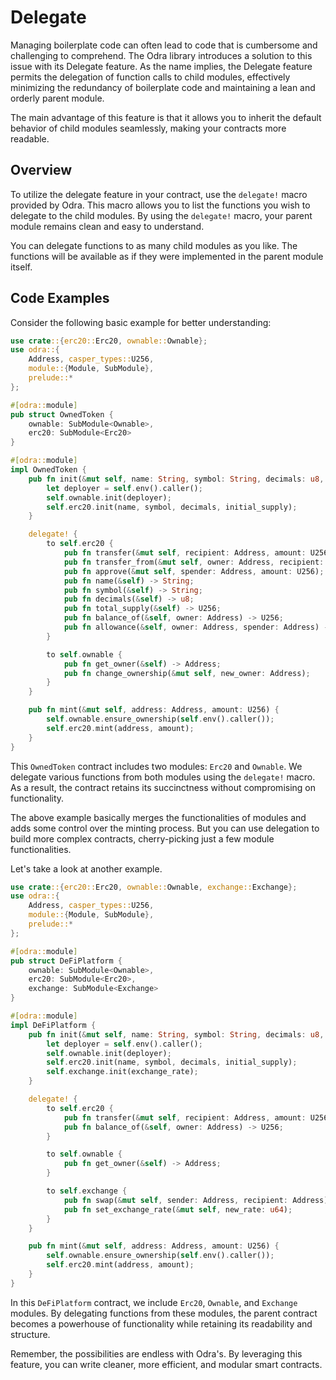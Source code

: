 # Delegate

Managing boilerplate code can often lead to code that is cumbersome and challenging to comprehend. The Odra library introduces a solution to this issue with its Delegate feature. As the name implies, the Delegate feature permits the delegation of function calls to child modules, effectively minimizing the redundancy of boilerplate code and maintaining a lean and orderly parent module.

The main advantage of this feature is that it allows you to inherit the default behavior of child modules seamlessly, making your contracts more readable.

## Overview

To utilize the delegate feature in your contract, use the `delegate!` macro provided by Odra. This macro allows you to list the functions you wish to delegate to the child modules. By using the `delegate!` macro, your parent module remains clean and easy to understand.

You can delegate functions to as many child modules as you like. The functions will be available as if they were implemented in the parent module itself.

## Code Examples

Consider the following basic example for better understanding:

```rust
use crate::{erc20::Erc20, ownable::Ownable};
use odra::{
    Address, casper_types::U256,
    module::{Module, SubModule},
    prelude::*
};

#[odra::module]
pub struct OwnedToken {
    ownable: SubModule<Ownable>,
    erc20: SubModule<Erc20>
}

#[odra::module]
impl OwnedToken {
    pub fn init(&mut self, name: String, symbol: String, decimals: u8, initial_supply: U256) {
        let deployer = self.env().caller();
        self.ownable.init(deployer);
        self.erc20.init(name, symbol, decimals, initial_supply);
    }

    delegate! {
        to self.erc20 {
            pub fn transfer(&mut self, recipient: Address, amount: U256);
            pub fn transfer_from(&mut self, owner: Address, recipient: Address, amount: U256);
            pub fn approve(&mut self, spender: Address, amount: U256);
            pub fn name(&self) -> String;
            pub fn symbol(&self) -> String;
            pub fn decimals(&self) -> u8;
            pub fn total_supply(&self) -> U256;
            pub fn balance_of(&self, owner: Address) -> U256;
            pub fn allowance(&self, owner: Address, spender: Address) -> U256;
        }

        to self.ownable {
            pub fn get_owner(&self) -> Address;
            pub fn change_ownership(&mut self, new_owner: Address);
        }
    }

    pub fn mint(&mut self, address: Address, amount: U256) {
        self.ownable.ensure_ownership(self.env().caller());
        self.erc20.mint(address, amount);
    }
}
```

This `OwnedToken` contract includes two modules: `Erc20` and `Ownable`. We delegate various functions from both modules using the `delegate!` macro. As a result, the contract retains its succinctness without compromising on functionality.

The above example basically merges the functionalities of modules and adds some control over the minting process. But you can use delegation to build more complex contracts, cherry-picking just a few module functionalities.

Let's take a look at another example.

```rust
use crate::{erc20::Erc20, ownable::Ownable, exchange::Exchange};
use odra::{
    Address, casper_types::U256, 
    module::{Module, SubModule},
    prelude::*
};

#[odra::module]
pub struct DeFiPlatform {
    ownable: SubModule<Ownable>,
    erc20: SubModule<Erc20>,
    exchange: SubModule<Exchange>
}

#[odra::module]
impl DeFiPlatform {
    pub fn init(&mut self, name: String, symbol: String, decimals: u8, initial_supply: U256, exchange_rate: u64) {
        let deployer = self.env().caller();
        self.ownable.init(deployer);
        self.erc20.init(name, symbol, decimals, initial_supply);
        self.exchange.init(exchange_rate);
    }

    delegate! {
        to self.erc20 {
            pub fn transfer(&mut self, recipient: Address, amount: U256);
            pub fn balance_of(&self, owner: Address) -> U256;
        }

        to self.ownable {
            pub fn get_owner(&self) -> Address;
        }

        to self.exchange {
            pub fn swap(&mut self, sender: Address, recipient: Address);
            pub fn set_exchange_rate(&mut self, new_rate: u64);
        }
    }

    pub fn mint(&mut self, address: Address, amount: U256) {
        self.ownable.ensure_ownership(self.env().caller());
        self.erc20.mint(address, amount);
    }
}
```

In this `DeFiPlatform` contract, we include `Erc20`, `Ownable`, and `Exchange` modules. By delegating functions from these modules, the parent contract becomes a powerhouse of functionality while retaining its readability and structure.

Remember, the possibilities are endless with Odra's. By leveraging this feature, you can write cleaner, more efficient, and modular smart contracts.